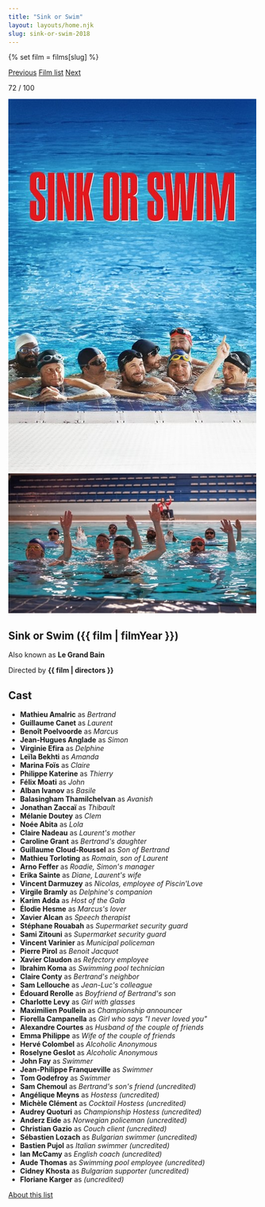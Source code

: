 ```yaml
---
title: "Sink or Swim"
layout: layouts/home.njk
slug: sink-or-swim-2018
---
```


{% set film = films[slug] %}

<nav class="films">
  <a class="prev" href="../woman-at-war-2018">Previous</a>
  <a href="../">Film list</a>
  <a class="next" href="../parasite-2019">Next</a>
</nav>

<p>72 / 100</p>

<article class="film">
  <div class="backdrop-and-poster">
    <img class="poster" src="../films/posters/sink-or-swim-2018.jpg" alt="">
    <img class="backdrop" src="../films/backdrops/sink-or-swim-2018.jpg" alt="">
  </div>

  <h1>Sink or Swim ({{ film | filmYear }})</h1>

  <p>Also known as <strong>Le Grand Bain</strong></p>

  <p class="director">
    Directed by <strong>{{ film | directors }}</strong>
  </p>


  <h2>
    Cast
  </h2>
  <ul>
            <li><strong>Mathieu Amalric</strong> as <em>Bertrand</em></li>
        <li><strong>Guillaume Canet</strong> as <em>Laurent</em></li>
        <li><strong>Benoît Poelvoorde</strong> as <em>Marcus</em></li>
        <li><strong>Jean-Hugues Anglade</strong> as <em>Simon</em></li>
        <li><strong>Virginie Efira</strong> as <em>Delphine</em></li>
        <li><strong>Leïla Bekhti</strong> as <em>Amanda</em></li>
        <li><strong>Marina Foïs</strong> as <em>Claire</em></li>
        <li><strong>Philippe Katerine</strong> as <em>Thierry</em></li>
        <li><strong>Félix Moati</strong> as <em>John</em></li>
        <li><strong>Alban Ivanov</strong> as <em>Basile</em></li>
        <li><strong>Balasingham Thamilchelvan</strong> as <em>Avanish</em></li>
        <li><strong>Jonathan Zaccaï</strong> as <em>Thibault</em></li>
        <li><strong>Mélanie Doutey</strong> as <em>Clem</em></li>
        <li><strong>Noée Abita</strong> as <em>Lola</em></li>
        <li><strong>Claire Nadeau</strong> as <em>Laurent's mother</em></li>
        <li><strong>Caroline Grant</strong> as <em>Bertrand's daughter</em></li>
        <li><strong>Guillaume Cloud-Roussel</strong> as <em>Son of Bertrand</em></li>
        <li><strong>Mathieu Torloting</strong> as <em>Romain, son of Laurent</em></li>
        <li><strong>Arno Feffer</strong> as <em>Roadie, Simon's manager</em></li>
        <li><strong>Erika Sainte</strong> as <em>Diane, Laurent's wife</em></li>
        <li><strong>Vincent Darmuzey</strong> as <em>Nicolas, employee of Piscin'Love</em></li>
        <li><strong>Virgile Bramly</strong> as <em>Delphine's companion</em></li>
        <li><strong>Karim Adda</strong> as <em>Host of the Gala</em></li>
        <li><strong>Élodie Hesme</strong> as <em>Marcus's lover</em></li>
        <li><strong>Xavier Alcan</strong> as <em>Speech therapist</em></li>
        <li><strong>Stéphane Rouabah</strong> as <em>Supermarket security guard</em></li>
        <li><strong>Sami Zitouni</strong> as <em>Supermarket security guard</em></li>
        <li><strong>Vincent Varinier</strong> as <em>Municipal policeman</em></li>
        <li><strong>Pierre Pirol</strong> as <em>Benoit Jacquot</em></li>
        <li><strong>Xavier Claudon</strong> as <em>Refectory employee</em></li>
        <li><strong>Ibrahim Koma</strong> as <em>Swimming pool technician</em></li>
        <li><strong>Claire Conty</strong> as <em>Bertrand's neighbor</em></li>
        <li><strong>Sam Lellouche</strong> as <em>Jean-Luc's colleague</em></li>
        <li><strong>Édouard Rerolle</strong> as <em>Boyfriend of Bertrand's son</em></li>
        <li><strong>Charlotte Levy</strong> as <em>Girl with glasses</em></li>
        <li><strong>Maximilien Poullein</strong> as <em>Championship announcer</em></li>
        <li><strong>Fiorella Campanella</strong> as <em>Girl who says "I never loved you"</em></li>
        <li><strong>Alexandre Courtes</strong> as <em>Husband of the couple of friends</em></li>
        <li><strong>Emma Philippe</strong> as <em>Wife of the couple of friends</em></li>
        <li><strong>Hervé Colombel</strong> as <em>Alcoholic Anonymous</em></li>
        <li><strong>Roselyne Geslot</strong> as <em>Alcoholic Anonymous</em></li>
        <li><strong>John Fay</strong> as <em>Swimmer</em></li>
        <li><strong>Jean-Philippe Franqueville</strong> as <em>Swimmer</em></li>
        <li><strong>Tom Godefroy</strong> as <em>Swimmer</em></li>
        <li><strong>Sam Chemoul</strong> as <em>Bertrand's son's friend (uncredited)</em></li>
        <li><strong>Angélique Meyns</strong> as <em>Hostess (uncredited)</em></li>
        <li><strong>Michèle Clément</strong> as <em>Cocktail Hostess (uncredited)</em></li>
        <li><strong>Audrey Quoturi</strong> as <em>Championship Hostess (uncredited)</em></li>
        <li><strong>Anderz Eide</strong> as <em>Norwegian policeman (uncredited)</em></li>
        <li><strong>Christian Gazio</strong> as <em>Couch client (uncredited)</em></li>
        <li><strong>Sébastien Lozach</strong> as <em>Bulgarian swimmer (uncredited)</em></li>
        <li><strong>Bastien Pujol</strong> as <em>Italian swimmer (uncredited)</em></li>
        <li><strong>Ian McCamy</strong> as <em>English coach (uncredited)</em></li>
        <li><strong>Aude Thomas</strong> as <em>Swimming pool employee (uncredited)</em></li>
        <li><strong>Cidney Khosta</strong> as <em>Bulgarian supporter (uncredited)</em></li>
        <li><strong>Floriane Karger</strong> as <em>(uncredited)</em></li>
  </ul>
</article>
<footer>
  <a href="../about">About this list</a>
</footer>

